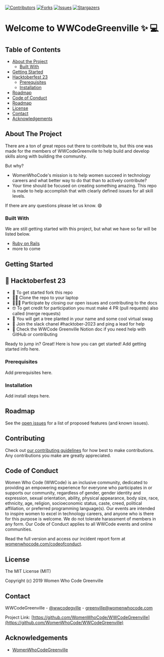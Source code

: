 [![Contributors][contributors-shield]][contributors-url]
[![Forks][forks-shield]][forks-url]
[![Issues][issues-shield]][issues-url]
[![Stargazers][stars-shield]][stars-url]

# Welcome to WWCodeGreenville :sparkles: :computer:

<!-- TABLE OF CONTENTS -->
## Table of Contents

* [About the Project](#about-the-project)
  * [Built With](#built-with)
* [Getting Started](#getting-started)
* [Hacktoberfest 23]()
  * [Prerequisites](#prerequisites)
  * [Installation](#installation)
* [Roadmap](#roadmap)
* [Code of Conduct](#contributing)
* [Roadmap](#code-of-conduct)
* [License](#license)
* [Contact](#contact)
* [Acknowledgements](#acknowledgements)

<!-- ABOUT THE PROJECT -->
## About The Project

There are a ton of great repos out there to contribute to, but this one was made for the members of WWCodeGreenville to help build and develop skills along with building the community.

But why?
* WomenWhoCode's mission is to help women succeed in technology careers and what better way to do that than to actively contribute?
* Your time should be focused on creating something amazing. This repo is made to help accomplish that with clearly defined issues for all skill levels.

If there are any questions please let us know. :smile:

<!-- BUILT WITH -->
### Built With
We are still getting started with this project, but what we have so far will be listed below.
* [Ruby on Rails](https://rubyonrails.org/)
* more to come

<!-- GETTING STARTED -->
## Getting Started

<!-- Hacktoberfest 23 -->
## 🎃 Hacktoberfest 23

- 🍴 To get started fork this repo
- 👯‍♀️ Clone the repo to your laptop
- 👩🏽‍💻 Participate by closing our open issues and contributing to the docs
- 🤓 To get credit for participation you must make 4 PR (pull requests) also called (merge requests)
- 🌲 You will get a tree planted in your name and some cool virtual swag
- 🎃 Join the slack chanel #hacktober-2023 and ping a lead for help 
- 👀 Check the WWCode Greenville Notion doc if you need help with GitHub or contributing

Ready to jump in? Great! Here is how you can get started! Add getting started info here.

<!-- PREREQUISITES -->
### Prerequisites

Add prerequisites here.

<!-- INSTALLATION -->
### Installation

Add install steps here.

<!-- ROADMAP -->
## Roadmap

See the [open issues](https://github.com/WomenWhoCode/WWCodeGreenville/issues) for a list of proposed features (and known issues).

<!-- CONTRIBUTING -->
## Contributing

Check out [our contributing guidelines](https://github.com/WomenWhoCode/WWCodeGreenville/blob/master/CONTRIBUTING.md) for how best to make contributions. Any contributions you make are greatly appreciated.

<!-- CODE OF CONDUCT -->
## Code of Conduct

Women Who Code (WWCode) is an inclusive community, dedicated to providing an empowering experience for everyone who participates in or supports our community, regardless of gender, gender identity and expression, sexual orientation, ability, physical appearance, body size, race, ethnicity, age, religion, socioeconomic status, caste, creed, political affiliation, or preferred programming language(s). Our events are intended to inspire women to excel in technology careers, and anyone who is there for this purpose is welcome. We do not tolerate harassment of members in any form. Our Code of Conduct applies to all WWCode events and online communities.

Read the full version and access our incident report form at [womenwhocode.com/codeofconduct](https://www.womenwhocode.com/codeofconduct).


<!-- LICENSE -->
## License

The MIT License (MIT)

Copyright (c) 2019 Women Who Code Greenville

<!-- CONTACT -->
## Contact

WWCodeGreenville - [@wwcodegville](https://twitter.com/wwcodegville) - greenville@womenwhocode.com

Project Link: [https://github.com/WomenWhoCode/WWCodeGreenville](https://github.com/WomenWhoCode/WWCodeGreenville)

<!-- ACKNOWLEDGEMENTS -->
## Acknowledgements
* [WomenWhoCodeGreenville](https://www.womenwhocode.com/greenville)

<!-- MARKDOWN LINKS & IMAGES -->
[contributors-shield]: https://img.shields.io/github/contributors/WomenWhoCode/WWCodeGreenville.svg?style=flat-square
[contributors-url]: https://github.com/WomenWhoCode/WWCodeGreenville/graphs/contributors
[forks-shield]: https://img.shields.io/github/forks/WomenWhoCode/WWCodeGreenville.svg?style=flat-square
[forks-url]: https://github.com/WomenWhoCode/WWCodeGreenville/network/members
[stars-shield]: https://img.shields.io/github/stars/WomenWhoCode/WWCodeGreenville.svg?style=flat-square
[stars-url]: https://github.com/WomenWhoCode/WWCodeGreenville/stargazers
[issues-shield]: https://img.shields.io/github/issues/WomenWhoCode/WWCodeGreenville.svg?style=flat-square
[issues-url]: https://github.com/WomenWhoCode/WWCodeGreenville/issues
